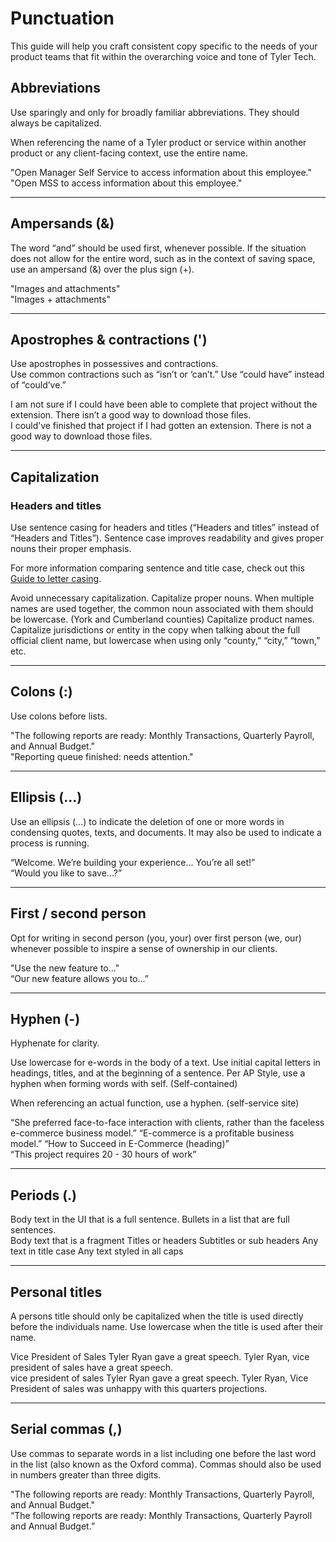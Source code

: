 # Punctuation

This guide will help you craft consistent copy specific to the needs of your product teams that fit within the overarching voice and tone of Tyler Tech.

## Abbreviations

Use sparingly and only for broadly familiar abbreviations. They should always be capitalized.

When referencing the name of a Tyler product or service within another product or any client-facing context, use the entire name.

<Columns columns="two" type="equal" denseSpacing={true}>
  <div>
    <DoDontGrid titleText="Do">
      <DoDontTextSection>
        <DoDontText type="do">&#34;Open Manager Self Service to access information about this employee.&#34;</DoDontText>
      </DoDontTextSection>
    </DoDontGrid>
  </div>

  <div>
    <DoDontGrid titleText="Don't">
      <DoDontTextSection>
        <DoDontText type="dont">&#34;Open MSS to access information about this employee.&#34;</DoDontText>
      </DoDontTextSection>
    </DoDontGrid>
  </div>
</Columns>

---

## Ampersands (&)

The word “and” should be used first, whenever possible. If the situation does not allow for the entire word, such as in the context of saving space, use an ampersand (&) over the plus sign (+).

<Columns columns="two" type="equal" denseSpacing={true}>
  <div>
    <DoDontGrid titleText="Do">
      <DoDontTextSection>
        <DoDontText type="do">&#34;Images and attachments&#34;</DoDontText>
      </DoDontTextSection>
    </DoDontGrid>
  </div>

  <div>
    <DoDontGrid titleText="Don't">
      <DoDontTextSection>
        <DoDontText type="dont">&#34;Images + attachments&#34;</DoDontText>
      </DoDontTextSection>
    </DoDontGrid>
  </div>
</Columns>

---

## Apostrophes & contractions (')

Use apostrophes in possessives and contractions.  
Use common contractions such as “isn’t or ‘can’t.” 
Use “could have” instead of “could’ve.” 

<Columns columns="two" type="equal" denseSpacing={true}>
  <div>
    <DoDontGrid titleText="Do">
      <DoDontTextSection>
        <DoDontText type="do">I am not sure if I could have been able to complete that project without the extension.</DoDontText>
        <DoDontText type="do">There isn’t a good way to download those files.</DoDontText>
      </DoDontTextSection>
    </DoDontGrid>
  </div>

  <div>
    <DoDontGrid titleText="Don't">
      <DoDontTextSection>
        <DoDontText type="dont">I could’ve finished that project if I had gotten an extension.</DoDontText>
        <DoDontText type="dont">There is not a good way to download those files.</DoDontText>
      </DoDontTextSection>
    </DoDontGrid>
  </div>
</Columns>

---

## Capitalization

### Headers and titles

Use sentence casing for headers and titles (“Headers and titles” instead of “Headers and Titles”). 
Sentence case improves readability and gives proper nouns their proper emphasis.

For more information comparing sentence and title case, check out this [Guide to letter casing](https://uxplanet.org/why-letter-casing-is-important-to-consider-during-design-decisions-50402acd0a4e).

<div>
  <DoDontGrid titleText="Do">
    <DoDontTextSection>
      <DoDontText type="do">Avoid unnecessary capitalization. </DoDontText>
      <DoDontText type="do">Capitalize proper nouns. </DoDontText>
      <DoDontText type="do">When multiple names are used together, the common noun associated with them should be lowercase. (York and Cumberland counties)</DoDontText>
      <DoDontText type="do">Capitalize product names.</DoDontText>
      <DoDontText type="do">Capitalize jurisdictions or entity in the copy when talking about the full official client name, but lowercase when using only “county,” “city,” “town,” etc.</DoDontText>
    </DoDontTextSection>
   </DoDontGrid>
</div>

---

## Colons (:)

Use colons before lists.

<Columns columns="two" type="equal" denseSpacing={true}>
  <div>
    <DoDontGrid titleText="Do">
      <DoDontTextSection>
        <DoDontText type="do">&#34;The following reports are ready: Monthly Transactions, Quarterly Payroll, and Annual Budget.&#34;</DoDontText>
      </DoDontTextSection>
    </DoDontGrid>
  </div>

  <div>
    <DoDontGrid titleText="Don't">
      <DoDontTextSection>
        <DoDontText type="dont">&#34;Reporting queue finished: needs attention.&#34;</DoDontText>
      </DoDontTextSection>
    </DoDontGrid>
  </div>
</Columns>

---

## Ellipsis (...)

Use an ellipsis (…) to indicate the deletion of one or more words in condensing quotes, texts, and documents. It may also be used to indicate a process is running.

<Columns columns="two" type="equal" denseSpacing={true}>
  <div>
    <DoDontGrid titleText="Do">
      <DoDontTextSection>
        <DoDontText type="do">“Welcome. We’re building your experience... You’re all set!”</DoDontText>
      </DoDontTextSection>
    </DoDontGrid>
  </div>

  <div>
    <DoDontGrid titleText="Don't">
      <DoDontTextSection>
        <DoDontText type="dont">“Would you like to save...?”</DoDontText>
      </DoDontTextSection>
    </DoDontGrid>
  </div>
</Columns>


---

## First / second person

Opt for writing in second person (you, your) over first person (we, our) whenever possible to inspire a sense of ownership in our clients.

<Columns columns="two" type="equal" denseSpacing={true}>
  <div>
    <DoDontGrid titleText="Do">
      <DoDontTextSection>
        <DoDontText type="do">&#34;Use the new feature to...&#34;</DoDontText>
      </DoDontTextSection>
    </DoDontGrid>
  </div>

  <div>
    <DoDontGrid titleText="Don't">
      <DoDontTextSection>
        <DoDontText type="dont">“Our new feature allows you to...”</DoDontText>
      </DoDontTextSection>
    </DoDontGrid>
  </div>
</Columns>

---

## Hyphen (-)

Hyphenate for clarity.

Use lowercase for e-words in the body of a text. Use initial capital letters in headings, titles, and at the beginning of a sentence. Per AP Style, use a hyphen when forming words with self. (Self-contained)  

When referencing an actual function, use a hyphen. (self-service site)  

<Columns columns="two" type="equal" denseSpacing={true}>
  <div>
    <DoDontGrid titleText="Do">
      <DoDontTextSection>
        <DoDontText type="do">“She preferred face-to-face interaction with clients, rather than the faceless e-commerce business model.”</DoDontText>
        <DoDontText type="do">“E-commerce is a profitable business model.”</DoDontText>
        <DoDontText type="do">“How to Succeed in E-Commerce (heading)”</DoDontText>
      </DoDontTextSection>
    </DoDontGrid>
  </div>

  <div>
    <DoDontGrid titleText="Don't">
      <DoDontTextSection>
        <DoDontText type="dont">“This project requires 20 - 30 hours of work”</DoDontText>
      </DoDontTextSection>
    </DoDontGrid>
  </div>
</Columns>

---

## Periods (.)

<Columns columns="two" type="equal" denseSpacing={true}>
  <div>
    <DoDontGrid titleText="Do">
      <DoDontTextSection>
        <DoDontText type="do">Body text in the UI that is a full sentence.</DoDontText>
        <DoDontText type="do">Bullets in a list that are full sentences.</DoDontText>
      </DoDontTextSection>
    </DoDontGrid>
  </div>

  <div>
    <DoDontGrid titleText="Don't">
      <DoDontTextSection>
        <DoDontText type="dont">Body text that is a fragment</DoDontText>
        <DoDontText type="dont">Titles or headers</DoDontText>
        <DoDontText type="dont">Subtitles or sub headers</DoDontText>
        <DoDontText type="dont">Any text in title case</DoDontText>
        <DoDontText type="dont">Any text styled in all caps</DoDontText>
      </DoDontTextSection>
    </DoDontGrid>
  </div>
</Columns>

---

## Personal titles

A persons title should only be capitalized when the title is used directly before the individuals name. Use lowercase when the title is used after their name.

<Columns columns="two" type="equal" denseSpacing={true}>
  <div>
    <DoDontGrid titleText="Do">
      <DoDontTextSection>
        <DoDontText type="do">Vice President of Sales Tyler Ryan gave a great speech.</DoDontText>
        <DoDontText type="do">Tyler Ryan, vice president of sales have a great speech. </DoDontText>
      </DoDontTextSection>
    </DoDontGrid>
  </div>

  <div>
    <DoDontGrid titleText="Don't">
      <DoDontTextSection>
        <DoDontText type="dont">vice president of sales Tyler Ryan gave a great speech.</DoDontText>
        <DoDontText type="dont">Tyler Ryan, Vice President of sales was unhappy with this quarters projections. </DoDontText>
      </DoDontTextSection>
    </DoDontGrid>
  </div>
</Columns>

---

## Serial commas (,)

Use commas to separate words in a list including one before the last word in the list (also known as the Oxford comma). Commas should also be used in numbers greater than three digits.

<Columns columns="two" type="equal" denseSpacing={true}>
  <div>
    <DoDontGrid titleText="Do">
      <DoDontTextSection>
        <DoDontText type="do">"The following reports are ready: Monthly Transactions, Quarterly Payroll, and Annual Budget."</DoDontText>
      </DoDontTextSection>
    </DoDontGrid>
  </div>

  <div>
    <DoDontGrid titleText="Don't">
      <DoDontTextSection>
        <DoDontText type="dont">“The following reports are ready: Monthly Transactions, Quarterly Payroll and Annual Budget.”</DoDontText>
      </DoDontTextSection>
    </DoDontGrid>
  </div>
</Columns>